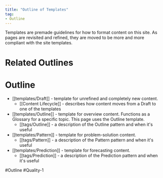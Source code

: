 ```yaml
---
title: "Outline of Templates"
tag:
- Outline
---
```

Templates are premade guidelines for how to format content on this site.  As pages are revisited and refined, they are moved to be more and more compliant with the site templates. 

# Related Outlines

# Outline
- [[templates/Draft]] - template for unrefined and completely new content.
	- [[Content Lifecycle]] - describes how content moves from a Draft to one of the templates
- [[templates/Outline]] - template for overview content.  Functions as a Glossary for a specific topic.  This page uses the Outline template.
	- [[tags/Outline]] - a description of the Outline pattern and when it's useful
- [[templates/Pattern]] - template for problem-solution content.
	- [[tags/Pattern]] - a description of the Pattern pattern and when it's useful
- [[templates/Prediction]] - template for forecasting content.
	- [[tags/Prediction]] - a description of the Prediction pattern and when it's useful

#Outline #Quality-1